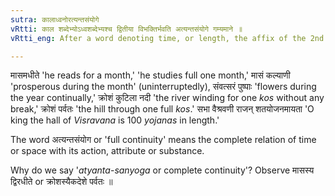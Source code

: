 ```yaml
---
sutra: कालाध्वनोरत्यन्तसंयोगे
vRtti: काल शब्देभ्योऽध्वशब्देभ्यश्च द्वितीया विभक्तिर्भवति अत्यन्तसंयोगे गम्यमाने ॥
vRtti_eng: After a word denoting time, or length, the affix of the 2nd case is employed, when denoting full duration.

---
```

मासमधीते 'he reads for a month,' 'he studies full one month,' मासं कल्याणी 'prosperous during the month' (uninterruptedly), संवत्सरं पुष्पाः 'flowers during the year continually,' क्रोशं कुटिला नदी 'the river winding for one _kos_ without any break,' क्रोशं पर्वतः 'the hill through one full _kos_.' सभा वैश्रवणी राजन् शतयोजनमायता 'O king the hall of _Visravana_ is 100 _yojanas_ in length.'

The word अत्यन्तसंयोग or 'full continuity' means the complete relation of time or space with its action, attribute or substance.

Why do we say '_atyanta_-_sanyoga_ or complete continuity'? Observe मासस्य द्विरधीते or क्रोशस्यैकदेशे पर्वतः ॥